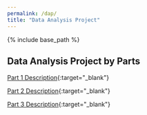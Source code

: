```yaml
---
permalink: /dap/
title: "Data Analysis Project"
---
```

  
{% include base_path %}

## Data Analysis Project by Parts

[Part 1 Description](https://github.com/IntroToStatNCAT/IntroToStatNCAT.github.io/blob/main/files/Data%20Analysis%20Project/Project%20Descriptions/Part_I.pdf){:target="_blank"}

[Part 2 Description](https://github.com/IntroToStatNCAT/IntroToStatNCAT.github.io/blob/main/files/Data%20Analysis%20Project/Project%20Descriptions/Part_II.pdf){:target="_blank"}

[Part 3 Description](){:target="_blank"}